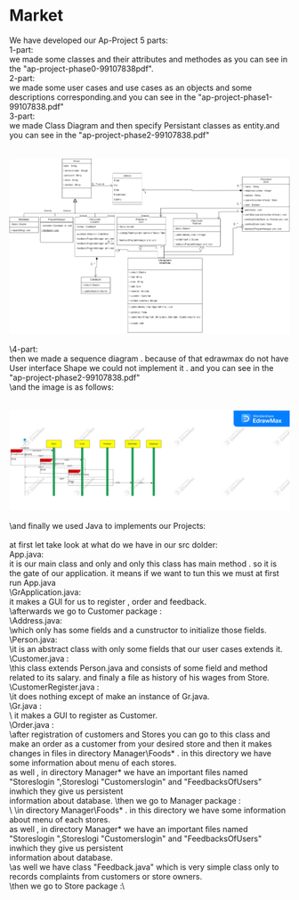 # Market
We have developed our Ap-Project 5 parts:\
1-part:\
  we made some classes and their attributes and methodes as you can see in the "ap-project-phase0-99107838pdf".\
2-part:\
 we made some user cases and use cases as an objects and some descriptions corresponding.and you can see in the "ap-project-phase1-99107838.pdf"\
3-part:\
 we made Class Diagram and then specify Persistant classes as entity.and you can see in the "ap-project-phase2-99107838.pdf"\
 \
 \
 ![phase2](ap-project-phase2-99107838.png)
 \
 \
\4-part:\
   then we made a sequence diagram . because of that edrawmax do not have User interface Shape we could not implement it . and you can see in the "ap-project-phase2-99107838.pdf"\
   \and the image is as follows:\
   \
   \
![phase3](ap-project-phase3-99107838.jpg)
\
\
\and finally we used Java to implements our Projects:\
\
at first let take look at what do we have in our src dolder:\
App.java:\
it is our main class and only and only this class has main method . so it is the gate of our application. it means if we want to tun this we must at first run App.java\
\GrApplication.java:\
it makes a GUI for us to register , order and feedback.\
\afterwards we go to Customer package :\
\Address.java:\
\which only has some fields and a cunstructor to initialize those fields.\
\Person.java:\
\it is an abstract class with only some fields that our user cases extends it.\
\Customer.java :\
\this class extends Person.java and consists of some field and method related to its salary. and finaly a file as history of his wages from Store.\
\CustomerRegister.java :\
\it does nothing except of make an instance of Gr.java.\
\Gr.java :\
\ it makes a GUI to register as Customer.\
\Order.java :\
\after registration of customers and Stores you can go to this class and make an order as a customer from your desired store and then it makes \
changes in files in directory Manager\Foods\* . in this directory we have some information about menu of each stores.\
as well , in directory Manager\* we have an important files named "Storeslogin ",Storeslogi "Customerslogin" and "FeedbacksOfUsers" inwhich they give us persistent\
information about database.
\then we go to Manager package :\
\ 
\in directory Manager\Foods\* . in this directory we have some information about menu of each stores.\
as well , in directory Manager\* we have an important files named "Storeslogin ",Storeslogi "Customerslogin" and "FeedbacksOfUsers" inwhich they give us persistent\
information about database.\
\as well we have class "Feedback.java" which is very simple class only to records complaints from customers or store owners.\
\then we go to Store package :\





